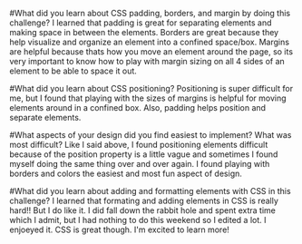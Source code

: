 #What did you learn about CSS padding, borders, and margin by doing this challenge?
I learned that padding is great for separating elements and making space in between the elements. Borders are great because they help visualize and organize an element into a confined space/box. Margins are helpful because thats how you move an element around the page, so its very important to know how to play with margin sizing on all 4 sides of an element to be able to space it out.

#What did you learn about CSS positioning?
Positioning is super difficult for me, but I found that playing with the sizes of margins is helpful for moving elements around in a confined box. Also, padding helps position and separate elements. 

#What aspects of your design did you find easiest to implement? What was most difficult?
Like I said above, I found positioning elements difficult because of the position property is a little vague and sometimes I found myself doing the same thing over and over again. I found playing with borders and colors the easiest and most fun aspect of design. 

#What did you learn about adding and formatting elements with CSS in this challenge?
I learned that formating and adding elements in CSS is really hard!! But I do like it. I did fall down the rabbit hole and spent extra time which I admit, but I had nothing to do this weekend so I edited a lot. I enjoeyed it. CSS is great though. I'm excited to learn more!